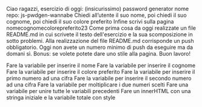 Ciao ragazzi,
esercizio di oggi: (insicurissimo) password generator
nome repo: js-pwdgen-wannabe
Chiedi all’utente il suo nome,
poi chiedi il suo cognome,
poi chiedi il suo colore preferito
Infine scrivi sulla pagina nomecognomecolorepreferito23
Come prima cosa da oggi realizzate un file README.md in cui scrivete il testo dell'esercizio e la sua scomposizione in sotto problemi. Alla realizzazione del file README.md corrisponde un push obbligatorio.
Oggi non avete un numero minimo di push da eseguire ma da domani sì.
Bonus: se volete potete dare uno stile alla pagina.
Buon lavoro!

Fare la variabile per inserire il nome
Fare la variabile per inserire il cognome
Fare la variabile per inserire il colore preferito
Fare la variabile per inserire il primo numero ad una cifra
Fare la variabile per inserire il secondo numero ad una cifra
Fare la variabile per moltiplicare i due numeri scelti
Fare una variabile per unire tutte le variabili precedenti
Fare un innerHTML con una stringa iniziale e la variabile totale con style